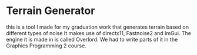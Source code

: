 # Terrain Generator
this is a tool I made for my graduation work that generates terrain based on different types of noise
It makes use of directx11, Fastnoise2 and ImGui.
The engine it is made in is called Overlord. We had to write parts of it in the Graphics Programming 2 course.
